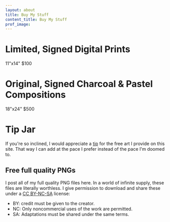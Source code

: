 ```yaml
---
layout: about
title: Buy My Stuff
content_title: Buy My Stuff
prof_image: 
---
```


# Limited, Signed Digital Prints
11"x14"
$100

# Original, Signed Charcoal & Pastel Compositions
18"x24"
$500

# Tip Jar
If you're so inclined, I would appreciate a <a href="https://ko-fi.com/jhfreedman">tip</a> for the free art I provide on this site. That way I can add at the pace I prefer instead of the pace I'm doomed to.

## Free full quality PNGs
I post all of my full quality PNG files here. In a world of infinite supply, these files are literally worthless. I give permission to download and share these under a <a href="https://creativecommons.org/licenses/by-nc-sa/4.0/">CC BY-NC-SA</a> license:
* BY: credit must be given to the creator.
* NC: Only noncommercial uses of the work are permitted.
* SA: Adaptations must be shared under the same terms.